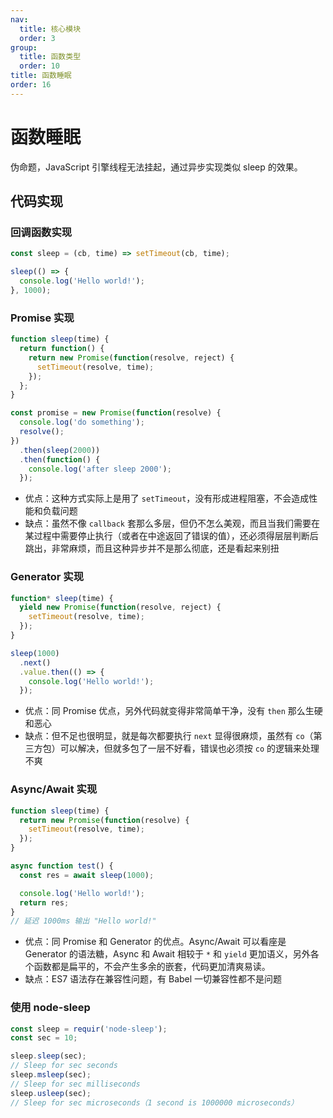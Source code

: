 ```yaml
---
nav:
  title: 核心模块
  order: 3
group:
  title: 函数类型
  order: 10
title: 函数睡眠
order: 16
---
```


# 函数睡眠

伪命题，JavaScript 引擎线程无法挂起，通过异步实现类似 sleep 的效果。

## 代码实现

### 回调函数实现

```js
const sleep = (cb, time) => setTimeout(cb, time);

sleep(() => {
  console.log('Hello world!');
}, 1000);
```

### Promise 实现

```js
function sleep(time) {
  return function() {
    return new Promise(function(resolve, reject) {
      setTimeout(resolve, time);
    });
  };
}

const promise = new Promise(function(resolve) {
  console.log('do something');
  resolve();
})
  .then(sleep(2000))
  .then(function() {
    console.log('after sleep 2000');
  });
```

- 优点：这种方式实际上是用了 `setTimeout`，没有形成进程阻塞，不会造成性能和负载问题
- 缺点：虽然不像 `callback` 套那么多层，但仍不怎么美观，而且当我们需要在某过程中需要停止执行（或者在中途返回了错误的值），还必须得层层判断后跳出，非常麻烦，而且这种异步并不是那么彻底，还是看起来别扭

### Generator 实现

```js
function* sleep(time) {
  yield new Promise(function(resolve, reject) {
    setTimeout(resolve, time);
  });
}

sleep(1000)
  .next()
  .value.then(() => {
    console.log('Hello world!');
  });
```

- 优点：同 Promise 优点，另外代码就变得非常简单干净，没有 `then` 那么生硬和恶心
- 缺点：但不足也很明显，就是每次都要执行 `next` 显得很麻烦，虽然有 `co`（第三方包）可以解决，但就多包了一层不好看，错误也必须按 `co` 的逻辑来处理不爽

### Async/Await 实现

```js
function sleep(time) {
  return new Promise(function(resolve) {
    setTimeout(resolve, time);
  });
}

async function test() {
  const res = await sleep(1000);

  console.log('Hello world!');
  return res;
}
// 延迟 1000ms 输出 "Hello world!"
```

- 优点：同 Promise 和 Generator 的优点。Async/Await 可以看座是 Generator 的语法糖，Async 和 Await 相较于 `*` 和 `yield` 更加语义，另外各个函数都是扁平的，不会产生多余的嵌套，代码更加清爽易读。
- 缺点：ES7 语法存在兼容性问题，有 Babel 一切兼容性都不是问题

### 使用 node-sleep

```js
const sleep = requir('node-sleep');
const sec = 10;

sleep.sleep(sec);
// Sleep for sec seconds
sleep.msleep(sec);
// Sleep for sec milliseconds
sleep.usleep(sec);
// Sleep for sec microseconds（1 second is 1000000 microseconds）
```
